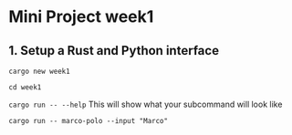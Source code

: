 # Mini Project week1

## 1. Setup a Rust and Python interface

`cargo new week1`

`cd week1`

`cargo run -- --help` This will show what your subcommand will look like

`cargo run -- marco-polo --input "Marco"`
